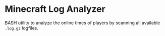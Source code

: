 Minecraft Log Analyzer
======================

BASH utility to analyze the online times of players by scanning all available `.log.gz` logfiles.

